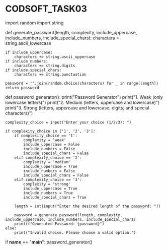 # CODSOFT_TASK03
import random
import string

def generate_password(length, complexity, include_uppercase, include_numbers, include_special_chars):
    characters = string.ascii_lowercase

    if include_uppercase:
        characters += string.ascii_uppercase
    if include_numbers:
        characters += string.digits
    if include_special_chars:
        characters += string.punctuation

    password = ''.join(random.choice(characters) for _ in range(length))
    return password

def password_generator():
    print("Password Generator")
    print("1. Weak (only lowercase letters)")
    print("2. Medium (letters, uppercase and lowercase)")
    print("3. Strong (letters, uppercase and lowercase, digits, and special characters)")

    complexity_choice = input("Enter your choice (1/2/3): ")

    if complexity_choice in ['1', '2', '3']:
        if complexity_choice == '1':
            complexity = 'weak'
            include_uppercase = False
            include_numbers = False
            include_special_chars = False
        elif complexity_choice == '2':
            complexity = 'medium'
            include_uppercase = True
            include_numbers = False
            include_special_chars = False
        elif complexity_choice == '3':
            complexity = 'strong'
            include_uppercase = True
            include_numbers = True
            include_special_chars = True

        length = int(input("Enter the desired length of the password: "))

        password = generate_password(length, complexity, include_uppercase, include_numbers, include_special_chars)
        print(f"Generated Password: {password}")
    else:
        print("Invalid choice. Please choose a valid option.")

if __name__ == "__main__":
    password_generator()
